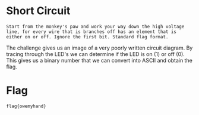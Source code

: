 # Short Circuit
```
Start from the monkey's paw and work your way down the high voltage line, for every wire that is branches off has an element that is either on or off. Ignore the first bit. Standard flag format.
```

The challenge gives us an image of a very poorly written circuit diagram. By tracing through the LED's we can determine if the LED is on (1) or off (0). This gives us a binary number that we can convert into ASCII and obtain the flag.

# Flag
`flag{owemyhand}`